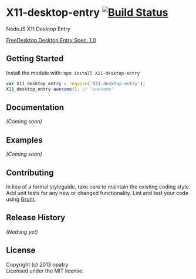 # X11-desktop-entry [![Build Status](https://secure.travis-ci.org/opatry/node-X11-desktop-entry.png?branch=master)](http://travis-ci.org/opatry/node-X11-desktop-entry)

NodeJS X11 Desktop Entry

[FreeDesktop Desktop Entry Spec. 1.0](http://standards.freedesktop.org/desktop-entry-spec/desktop-entry-spec-1.0.html)

## Getting Started
Install the module with: `npm install X11-desktop-entry`

```javascript
var X11_desktop_entry = require('X11-desktop-entry');
X11_desktop_entry.awesome(); // "awesome"
```

## Documentation
_(Coming soon)_

## Examples
_(Coming soon)_

## Contributing
In lieu of a formal styleguide, take care to maintain the existing coding style. Add unit tests for any new or changed functionality. Lint and test your code using [Grunt](http://gruntjs.com/).

## Release History
_(Nothing yet)_

## License
Copyright (c) 2013 opatry  
Licensed under the MIT license.
